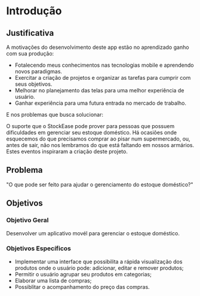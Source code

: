 # Introdução

## Justificativa

A motivações do desenvolvimento deste app estão no aprendizado ganho com sua produção: 

- Fotalecendo meus conhecimentos nas tecnologias mobile e aprendendo novos paradigmas. 
- Exercitar a criação de projetos e organizar as tarefas para cumprir com seus objetivos.
- Melhorar no planejamento das telas para uma melhor experiência de usuário.
- Ganhar experiência para uma futura entrada no mercado de trabalho. 

E nos problemas que busca solucionar:

O suporte que o StockEase pode prover para pessoas que possuem dificuldades em gerenciar seu estoque doméstico. Há ocasiões onde esquecemos do que precisamos comprar ao pisar num supermercado, ou, antes de sair, não nos lembramos do que está faltando em nossos armários. Estes eventos inspiraram a criação deste projeto.

## Problema

"O que pode ser feito para ajudar o gerenciamento do estoque doméstico?"

## Objetivos
### Objetivo Geral

Desenvolver um aplicativo movél para gerenciar o estoque doméstico.

### Objetivos Específicos
- Implementar uma interface que possibilita a rápida visualização dos produtos onde o usuário pode: adicionar, editar e remover produtos;
- Permitir o usuário agrupar seu produtos em categorias;
- Elaborar uma lista de compras;
- Possiblitar o acompanhamento do preço das compras.

